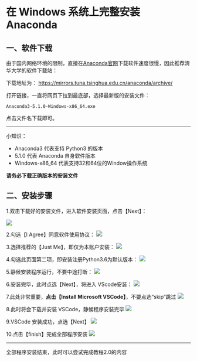# 在 Windows 系统上完整安装 Anaconda

## 一、软件下载

由于国内网络环境的限制，直接在[Anaconda官网](https://www.anaconda.com/download/)下载软件速度很慢，因此推荐清华大学的软件下载站：

下载地址为：
[https://mirrors.tuna.tsinghua.edu.cn/anaconda/archive/
](https://mirrors.tuna.tsinghua.edu.cn/anaconda/archive/)

打开链接，一直将网页下拉到最底部，选择最新版的安装文件：


```
Anaconda3-5.1.0-Windows-x86_64.exe
```

点击文件名下载即可。

---

小知识：
- Anaconda3 代表支持 Python3 的版本
- 5.1.0 代表 Anaconda 自身软件版本
- Windows-x86_64 代表支持32和64位的Window操作系统

**请务必下载正确版本的安装文件**



## 二、安装步骤

1.双击下载好的安装文件，进入软件安装页面，点击【Next】：

![](http://o6nu63qnj.bkt.clouddn.com/pywinpw1.png)


2.勾选【I Agree】同意软件使用协议：
![](http://o6nu63qnj.bkt.clouddn.com/pywinpw2.png)


3.选择推荐的【Just Me】，即仅为本账户安装：
![](http://o6nu63qnj.bkt.clouddn.com/pywinpw3.png)


4.勾选此页面第二项，即安装注册Python3.6为默认版本：
![](http://o6nu63qnj.bkt.clouddn.com/pywinpw4.png)


5.静候安装程序运行，不要中途打断：
![](http://o6nu63qnj.bkt.clouddn.com/pywinpw5.png)

6.安装完毕，此时点选【Next】，将进入 VScode安装：
![](http://o6nu63qnj.bkt.clouddn.com/pywinpw6.png)

7.此处非常重要，**点击【Install Microsoft VSCode】**，不要点选“skip”跳过
![](http://o6nu63qnj.bkt.clouddn.com/pywinpw7.png)

8.此时将会下载并安装 VSCode，静候程序安装完毕
![](http://o6nu63qnj.bkt.clouddn.com/pywinpw8.png)

9.VSCode 安装成功，点选【Next】
![](http://o6nu63qnj.bkt.clouddn.com/pywinpw9.png)

10.点击【finish】完成全部程序安装
![](http://o6nu63qnj.bkt.clouddn.com/pywinpw10.png)

---

全部程序安装结束，此时可以尝试完成教程2.0的内容

